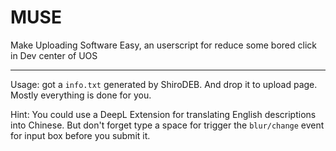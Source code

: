 # MUSE

Make Uploading Software Easy, an userscript for reduce some bored click in Dev center of UOS

---

Usage: got a `info.txt` generated by ShiroDEB. And drop it to upload page. Mostly everything is done for you.

Hint: You could use a DeepL Extension for translating English descriptions into Chinese. But don't forget type a space for trigger the `blur/change` event for input box before you submit it.